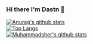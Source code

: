 ### Hi there I'm Dastn 👋

[![Anurag's github stats](https://github-readme-stats.vercel.app/api?username=dastnbek&count_private=true&show_icons=true&theme=vision-friendly-dark)](https://github.com/anuraghazra/github-readme-stats)
<br/>
[![Top Langs](https://github-readme-stats.vercel.app/api/top-langs/?username=dastnbek&layout=compact)](https://github.com/anuraghazra/github-readme-stats)
<br/>
[![Muhammadsher's github stats](https://api.fizmasoft.uz/mcard/rank?username=Muhammadsher&country_code=uzbekistan&show_private=true)](https://github.com/Muhammadsher/github-readme-ranking)
